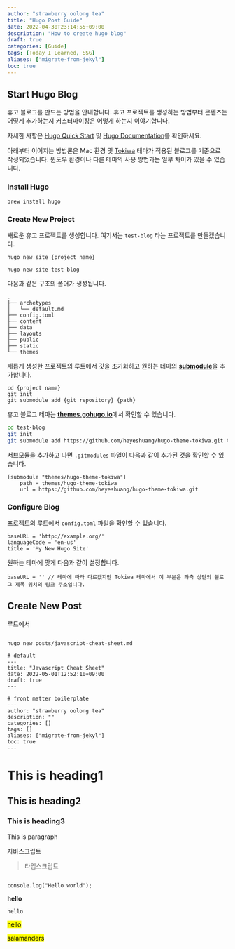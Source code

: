 ```yaml
---
author: "strawberry oolong tea"
title: "Hugo Post Guide"
date: 2022-04-30T23:14:55+09:00
description: "How to create hugo blog"
draft: true
categories: [Guide]
tags: [Today I Learned, SSG]
aliases: ["migrate-from-jekyl"]
toc: true
---
```


## Start Hugo Blog

휴고 블로그를 만드는 방법을 안내합니다.
휴고 프로젝트를 생성하는 방법부터 콘텐츠는 어떻게 추가하는지 커스터마이징은 어떻게 하는지 이야기합니다.

자세한 사항은 [Hugo Quick Start](https://gohugo.io/getting-started/quick-start/) 및 [Hugo Documentation](https://gohugo.io/documentation/)를 확인하세요.

아래부터 이어지는 방법론은 Mac 환경 및 [Tokiwa](https://github.com/heyeshuang/hugo-theme-tokiwa) 테마가 적용된 블로그를 기준으로 작성되었습니다. 윈도우 환경이나 다른 테마의 사용 방법과는 일부 차이가 있을 수 있습니다.

### Install Hugo

```
brew install hugo
```

### Create New Project

새로운 휴고 프로젝트를 생성합니다. 여기서는 `test-blog` 라는 프로젝트를 만들겠습니다.

```
hugo new site {project name}
```

```shell
hugo new site test-blog
```

다음과 같은 구조의 폴더가 생성됩니다.

```
.
├── archetypes
│   └── default.md
├── config.toml
├── content
├── data
├── layouts
├── public
├── static
└── themes
```

새롭게 생성한 프로젝트의 루트에서 깃을 초기화하고 원하는 테마의 [**submodule**](https://git-scm.com/book/en/v2/Git-Tools-Submodules)을 추가합니다.

```
cd {project name}
git init
git submodule add {git repository} {path}
```

휴고 블로그 테마는 [**themes.gohugo.io**](https://themes.gohugo.io/)에서 확인할 수 있습니다.

```bash
cd test-blog
git init
git submodule add https://github.com/heyeshuang/hugo-theme-tokiwa.git themes/hugo-theme-tokiwa
```

서브모듈을 추가하고 나면 `.gitmodules` 파일이 다음과 같이 추가된 것을 확인할 수 있습니다.

```
[submodule "themes/hugo-theme-tokiwa"]
	path = themes/hugo-theme-tokiwa
	url = https://github.com/heyeshuang/hugo-theme-tokiwa.git
```

### Configure Blog

프로젝트의 루트에서 `config.toml` 파일을 확인할 수 있습니다.

```
baseURL = 'http://example.org/'
languageCode = 'en-us'
title = 'My New Hugo Site'
```

원하는 테마에 맞게 다음과 같이 설정합니다.

```
baseURL = '' // 테마에 따라 다르겠지만 Tokiwa 테마에서 이 부분은 좌측 상단의 블로그 제목 위치의 링크 주소입니다.
```

## Create New Post

루트에서

```

hugo new posts/javascript-cheat-sheet.md

```

```shell
# default
---
title: "Javascript Cheat Sheet"
date: 2022-05-01T12:52:10+09:00
draft: true
---

# front matter boilerplate
---
author: "strawberry oolong tea"
description: ""
categories: []
tags: []
aliases: ["migrate-from-jekyl"]
toc: true
---
```

# This is heading1

## This is heading2

### This is heading3

This is paragraph

자바스크립트

> 타입스크립트

```

console.log("Hello world");

```

**hello**

`hello`

<mark>hello</mark>

<mark>salamanders</mark>

```

```
